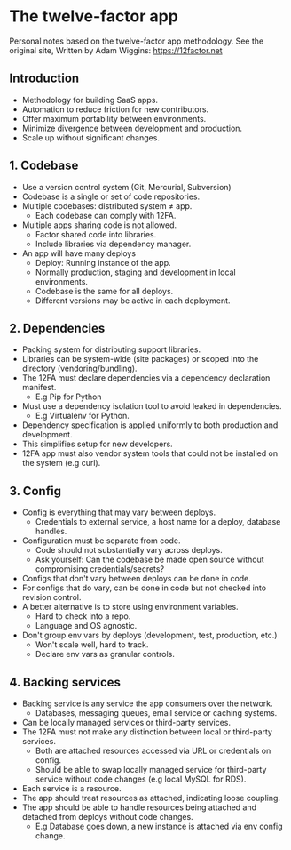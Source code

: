 # The twelve-factor app

Personal notes based on the twelve-factor app methodology.
See the original site, Written by Adam Wiggins: https://12factor.net

## Introduction

- Methodology for building SaaS apps.
- Automation to reduce friction for new contributors.
- Offer maximum portability between environments.
- Minimize divergence between development and production.
- Scale up without significant changes.

## 1. Codebase

- Use a version control system (Git, Mercurial, Subversion)
- Codebase is a single or set of code repositories.
- Multiple codebases: distributed system $\ne$ app.
  - Each codebase can comply with 12FA.
- Multiple apps sharing code is not allowed.
  - Factor shared code into libraries.
  - Include libraries via dependency manager.
- An app will have many deploys
  - Deploy: Running instance of the app.
  - Normally production, staging and development in local environments.
  - Codebase is the same for all deploys.
  - Different versions may be active in each deployment.

## 2. Dependencies

- Packing system for distributing support libraries.
- Libraries can be system-wide (site packages) or scoped into the directory (vendoring/bundling).
- The 12FA must declare dependencies via a dependency declaration manifest.
  - E.g Pip for Python
- Must use a dependency isolation tool to avoid leaked in dependencies.
  - E.g Virtualenv for Python.
- Dependency specification is applied uniformly to both production and development.
- This simplifies setup for new developers.
- 12FA app must also vendor system tools that could not be installed on the system (e.g curl).

## 3. Config

- Config is everything that may vary between deploys.
  - Credentials to external service, a host name for a deploy, database handles.
- Configuration must be separate from code.
  - Code should not substantially vary across deploys.
  - Ask yourself: Can the codebase be made open source without compromising credentials/secrets?
- Configs that don't vary between deploys can be done in code.
- For configs that do vary, can be done in code but not checked into revision control.
- A better alternative is to store using environment variables.
  - Hard to check into a repo.
  - Language and OS agnostic.
- Don't group env vars by deploys (development, test, production, etc.)
  - Won't scale well, hard to track.
  - Declare env vars as granular controls.

## 4. Backing services

- Backing service is any service the app consumers over the network.
  - Databases, messaging queues, email service or caching systems.
- Can be locally managed services or third-party services.
- The 12FA must not make any distinction between local or third-party services.
  - Both are attached resources accessed via URL or credentials on config.
  - Should be able to swap locally managed service for third-party service without code changes (e.g local MySQL for RDS).
- Each service is a resource.
- The app should treat resources as attached, indicating loose coupling.
- The app should be able to handle resources being attached and detached from deploys without code changes.
  - E.g Database goes down, a new instance is attached via env config change.

